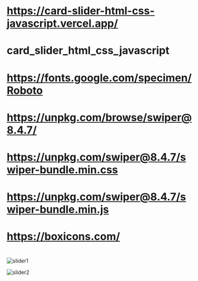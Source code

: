 # https://card-slider-html-css-javascript.vercel.app/

# card_slider_html_css_javascript

# https://fonts.google.com/specimen/Roboto

# https://unpkg.com/browse/swiper@8.4.7/

# https://unpkg.com/swiper@8.4.7/swiper-bundle.min.css

# https://unpkg.com/swiper@8.4.7/swiper-bundle.min.js

# https://boxicons.com/

# <link href='https://unpkg.com/boxicons@2.1.4/css/boxicons.min.css' rel='stylesheet'>

# <script src="https://unpkg.com/boxicons@2.1.4/dist/boxicons.js"></script>


![slider1](https://github.com/user-attachments/assets/3bee0b46-4926-49a5-ac12-23d5c34e0c6f)

![slider2](https://github.com/user-attachments/assets/45cfdb47-d91a-42f3-a8b9-f5afd1b5f8c3)

 
